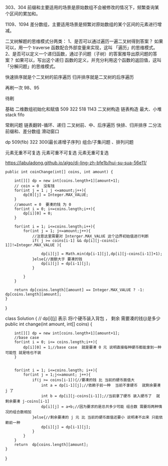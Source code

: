 
303、304
前缀和主要适用的场景是原始数组不会被修改的情况下，频繁查询某个区间的累加和。

1109、1094
差分数组，主要适用场景是频繁对原始数组的某个区间的元素进行增减。


⼆叉树解题的思维模式分两类：
1、是否可以通过遍历⼀遍⼆叉树得到答案？
如果可以，⽤⼀个 traverse 函数配合外部变量来实现，这叫 「遍历」的思维模式。 
2、是否可以定义⼀个递归函数，通过⼦问题（⼦树）的答案推导出原问题的答案？
如果可以，写出这个递归 函数的定义，并充分利⽤这个函数的返回值，这叫「分解问题」的思维模式。

快速排序就是个二叉树的前序遍历
归并排序就是⼆叉树的后序遍历

再刷一次
98、95



待刷




基础
二维数组初始化和赋值 509 322 518 1143
二叉树构造
链表构造
最大、小堆
stack
fifo

常刷问题
链表翻转-循环、递归
二叉树前、中、后序遍历
快排、归并排序
二分法
前缀和、差分数组
滑动窗口

dp 509(fib) 322 300(最长递增子序列)
组合/子集问题 、排列问题

元素无重不可复选
元素可重不可复选
元素无重可复选

https://labuladong.github.io/algo/di-ling-zh-bfe1b/hui-su-sua-56e11/



    public int coinChange(int[] coins, int amount) {

        int[][] dp = new int[coins.length+1][amount+1];
        // coin = 0  没有钱 
        for(int j = 1 ; j <=amount;j++){
            dp[0][j] = Integer.MAX_VALUE;
        }
        //amount = 0  要凑的钱 为 0 
        for(int i = 0; i<=coins.length;i++){
            dp[i][0] = 0;
        }
        
        for(int i = 1; i<=coins.length;i++){
            for(int j = 1; j<=amount;j++){
                //注意这里需要对 Interger.MAX_VALUE 这个边界初始值进行判断
                if( j >= coins[i-1] && dp[i][j-coins[i-1]]!=Integer.MAX_VALUE ){

                    dp[i][j] = Math.min(dp[i-1][j],dp[i][j-coins[i-1]]+1);
                }else{//面额大于 要凑的钱
                    dp[i][j] = dp[i-1][j];
                }

            }
        }
        
        return dp[coins.length][amount] == Integer.MAX_VALUE ? -1: dp[coins.length][amount];
    }
}


class Solution {
    // dp[i][j] 表示 将i个硬币装入背包 ， 剩余 需要凑的钱(j)是多少
    public int change(int amount, int[] coins) {
        
        int[][] dp = new int[coins.length+1][amount+1];
        //base case
        for(int i = 0; i<= coins.length;i++){
            dp[i][0] = 1;//base case  就是要凑 0 元 说明直接每种硬币都能拿到一种可能性 就是啥也不装
        }


        for(int i = 1; i<=coins.length; i++){
            for(int j = 1;j<=amount; j++){
                if(j >= coins[i-1]){//要凑的钱 比 当前的硬币面值大
                    int a = dp[i-1][j];//依赖于前一种  当前不拿硬币  就剩余要凑 j 了
                    int b = dp[i][j-coins[i-1]];//当前拿了硬币 装入硬币了  就剩余要凑 j-coins[i-1]
                    dp[i][j] = a+b;//因为要求的是总共多少可能 组合数 需要将两种情况的组合数相加
                }else{//剩余要凑的 j 元 比 当前的硬币面值还要小 说明凑不出来 只能依赖前一种
                    dp[i][j] = dp[i-1][j];
                }
            }
        }
        return  dp[coins.length][amount];
    }
}

